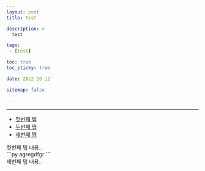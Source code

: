 ```yaml
---
layout: post
title: test

description: >
  test

tags:
 - [test]

toc: true
toc_sticky: true

date: 2022-10-12

sitemap: false

---
```

---

<ul class="nav nav-tabs" id="postTab">
  <li class="nav-item"><a data-toggle="tab" href="#tab1" class="nav-link active" >첫번째 탭</a></li>
  <li class="nav-item"><a data-toggle="tab" href="#tab2" class="nav-link">두번째 탭</a></li>
  <li class="nav-item"><a data-toggle="tab" href="#tab3" class="nav-link">세번째 탭</a></li>
</ul>
<div class="tab-content" id="postTabContent">
  <div id="tab1" class="tab-pane fade show active"> 첫번째 탭 내용.. </div>
  <div id="tab2" class="tab-pane fade">
  ```py
  agregdfgr
  ```</div>
  <div id="tab3" class="tab-pane fade"> 세번째 탭 내용.. </div>
</div>
